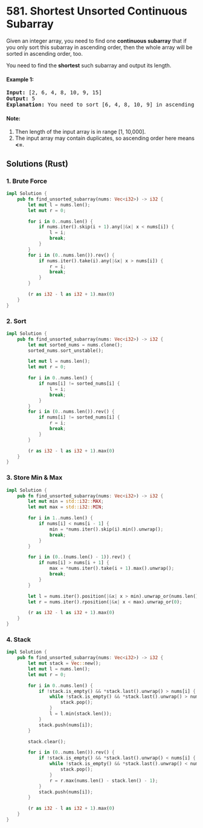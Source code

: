 # 581. Shortest Unsorted Continuous Subarray
Given an integer array, you need to find one **continuous subarray** that if you only sort this subarray in ascending order, then the whole array will be sorted in ascending order, too.

You need to find the **shortest** such subarray and output its length.

#### Example 1:
<pre>
<strong>Input:</strong> [2, 6, 4, 8, 10, 9, 15]
<strong>Output:</strong> 5
<strong>Explanation:</strong> You need to sort [6, 4, 8, 10, 9] in ascending order to make the whole array sorted in ascending order.
</pre>

#### Note:
1. Then length of the input array is in range [1, 10,000].
2. The input array may contain duplicates, so ascending order here means **<=**. 

## Solutions (Rust)

### 1. Brute Force
```Rust
impl Solution {
    pub fn find_unsorted_subarray(nums: Vec<i32>) -> i32 {
        let mut l = nums.len();
        let mut r = 0;

        for i in 0..nums.len() {
            if nums.iter().skip(i + 1).any(|&x| x < nums[i]) {
                l = i;
                break;
            }
        }
        for i in (0..nums.len()).rev() {
            if nums.iter().take(i).any(|&x| x > nums[i]) {
                r = i;
                break;
            }
        }

        (r as i32 - l as i32 + 1).max(0)
    }
}
```

### 2. Sort
```Rust
impl Solution {
    pub fn find_unsorted_subarray(nums: Vec<i32>) -> i32 {
        let mut sorted_nums = nums.clone();
        sorted_nums.sort_unstable();

        let mut l = nums.len();
        let mut r = 0;

        for i in 0..nums.len() {
            if nums[i] != sorted_nums[i] {
                l = i;
                break;
            }
        }
        for i in (0..nums.len()).rev() {
            if nums[i] != sorted_nums[i] {
                r = i;
                break;
            }
        }

        (r as i32 - l as i32 + 1).max(0)
    }
}
```

### 3. Store Min & Max
```Rust
impl Solution {
    pub fn find_unsorted_subarray(nums: Vec<i32>) -> i32 {
        let mut min = std::i32::MAX;
        let mut max = std::i32::MIN;

        for i in 1..nums.len() {
            if nums[i] < nums[i - 1] {
                min = *nums.iter().skip(i).min().unwrap();
                break;
            }
        }

        for i in (0..(nums.len() - 1)).rev() {
            if nums[i] > nums[i + 1] {
                max = *nums.iter().take(i + 1).max().unwrap();
                break;
            }
        }

        let l = nums.iter().position(|&x| x > min).unwrap_or(nums.len());
        let r = nums.iter().rposition(|&x| x < max).unwrap_or(0);

        (r as i32 - l as i32 + 1).max(0)
    }
}
```

### 4. Stack
```Rust
impl Solution {
    pub fn find_unsorted_subarray(nums: Vec<i32>) -> i32 {
        let mut stack = Vec::new();
        let mut l = nums.len();
        let mut r = 0;

        for i in 0..nums.len() {
            if !stack.is_empty() && *stack.last().unwrap() > nums[i] {
                while !stack.is_empty() && *stack.last().unwrap() > nums[i] {
                    stack.pop();
                }
                l = l.min(stack.len());
            }
            stack.push(nums[i]);
        }

        stack.clear();

        for i in (0..nums.len()).rev() {
            if !stack.is_empty() && *stack.last().unwrap() < nums[i] {
                while !stack.is_empty() && *stack.last().unwrap() < nums[i] {
                    stack.pop();
                }
                r = r.max(nums.len() - stack.len() - 1);
            }
            stack.push(nums[i]);
        }

        (r as i32 - l as i32 + 1).max(0)
    }
}
```
